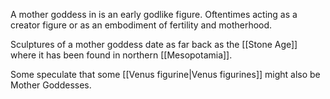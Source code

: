 A mother goddess in is an early godlike figure. Oftentimes acting as a creator figure or as an embodiment of fertility and motherhood.

Sculptures of a mother goddess date as far back as the [[Stone Age]] where it has been found in northern [[Mesopotamia]].

Some speculate that some [[Venus figurine|Venus figurines]] might also be Mother Goddesses.
